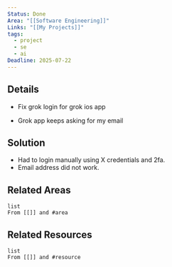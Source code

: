 ```yaml
---
Status: Done
Area: "[[Software Engineering]]"
Links: "[[My Projects]]"
tags:
  - project
  - se
  - ai
Deadline: 2025-07-22
---
```

## Details

- Fix grok login for grok ios app

- Grok app keeps asking for my email 

## Solution

- Had to login manually using X credentials and 2fa.
- Email address did not work.



## Related Areas

```dataview
list
From [[]] and #area
```

## Related Resources

```dataview
list
From [[]] and #resource
```